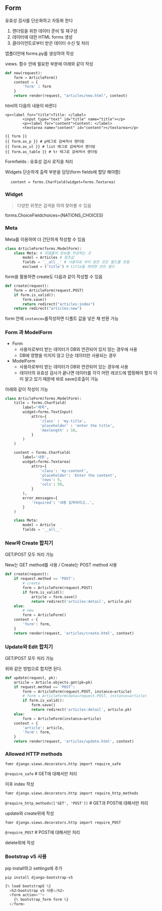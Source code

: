 ## Form

유효성 검사를 단순화하고 자동화 한다

1. 렌더링을 위한 데이터 준비 및 재구성
2. 데이터에 대한 HTML forms 생성
3. 클라이언트로부터 받은 데이터 수신 및 처리



앱폴더안에 forms.py를 생성하여 작성



views. 함수 안에 필요한 부분에 아래와 같이 작성

```python
def new(request):
    form = ArticleForm()
    context = {
        'form' : form
    }
    return render(request, "articles/new.html", context)
```



html의 다음의 내용이 바뀐다

```django
<p><label for="title">Title: </label>
        <input type="text" id="title" name="title"></p>
        <p><label for="content">Content: </label>
        <textarea name="content" id="content"></textarea></p>
```

```django
{{ form }}
{{ form.as_p }} # p태그로 감싸져서 렌더링
{{ form.as_ul }} # list 태그로 감싸져서 렌더링
{{ form.as_table }} # tr 태그로 감싸져서 렌더링
```



Formfields : 유효성 검사 로직을 처리

Widgets 단순하게 출력 부분을 담당(form fields에 할당 해야함)

​	`  content = forms.CharField(widget=forms.Textarea)`



### Widget

> 다양한 위젯은 검색을 하여 찾아볼 수 있음

forms.ChoiceFieldchoices=(NATIONS_CHOICES)



### Meta

Meta를 이용하여 더 간단하게 작성할 수 있음

```python
class ArticleForm(forms.ModelForm):
	class Meta: # 모델폼의 정보를 작성하는 곳
        model = Articles # 참조값
        fields = '__all__' # 사용자로 부터 받은 모든 필드를 포함
        exclued = ('title') # title을 제외한 모든 필드
```

form을 활용하면 create도 다음과 같이 작성할 수 있음

```python
def create(request):
    form = ArticleForm(request.POST)
    if form.is_valid():
        form.save()
        return redirect("articles:index")
    return redirect("articles:new")
```

form 안에 `instance=`를작성하면 디폴트 값을 넣은 채 반환 가능



### Form 과 ModelForm

- Form
  - 사용자로부터 받는 데이터가 DB와 연관되어 있지 않는 경우에 사용
  - DB에 영향을 미치지 않고 단순 데이터만 사용되는 경우
- ModelForm
  - 사용자로부터 받는 데이터가 DB와 연관되어 있는 경우에 사용
  - 데이터의 유효성 검사가 끝나면 데이터를 각각 어떤 레코드에 맵핑해야 할지 이미 알고 있기 때문에 바로 save()호출이 가능

아래와 같이 작성이 가능

```python
class ArticleForm(forms.ModelForm):
    title = forms.CharField(
        label="제목",
        widget=forms.TextInput(
            attrs={
                'class' : 'my-title',
                'placeholder' : 'enter the title',
                'maxlength' : 10,
            }
        )
    )

    content = forms.CharField(
        label='내용',
        widget=forms.Textarea(
            attrs={
                'class': 'my-content',
                'placeholder': 'Enter the content',
                'rows': 5,
                'cols': 50,
            }
        ),
        error_messages={
            'required': '내용 입력하라고..',
        }
    )

    class Meta:
        model = Article
        fields = '__all__'
```



### New와 Create 합치기 

GET/POST 모두 처리 가능

New는 GET method를 사용 / Create는 POST method 사용

```python
def create(request):
    if request.method == 'POST':
        # create
        form = ArticleForm(request.POST)
        if form.is_valid():
            article = form.save()
            return redirect('articles:detail', article.pk)
    else:
        # new
        form = ArticleForm()
    context = {
        'form': form,
    }
    return render(request, 'articles/create.html', context)
```

### Update와 Edit 합치기

GET/POST 모두 처리 가능

위와 같은 방법으로 합치면 된다.

```python
def update(request, pk):
    article = Article.objects.get(pk=pk)
    if request.method == 'POST':
        form = ArticleForm(request.POST, instance=article)
        # form = ArticleForm(data=request.POST, instance=article)
        if form.is_valid():
            form.save()
            return redirect('articles:detail', article.pk)
    else:
        form = ArticleForm(instance=article)
    context = {
        'article': article,
        'form': form,
    }
    return render(request, 'articles/update.html', context)

```

### Allowed HTTP methods

`fomr django.views.decorators.http import require_safe`

`@require_safe` # GET에 대해서만 처리

이후 index 작성



`fomr django.views.decorators.http import require_http_methods`

`@require_http_methods(['GET', 'POST'])` # GET과 POST에 대해서만 처리

update와 create위에 작성



`fomr django.views.decorators.http import require_POST`

`@require_POST` # POST에 대해서만 처리

delete위에 작성



### Bootstrap v5 사용

pip install하고 settings에 추가

`pip install django-bootstrap-v5`

```python
{% load bootstrap5 %}
  <h2>bootstrap v5 사용</h2>
  <form action="">
    {% bootstrap_form form %}
  </form>
```

